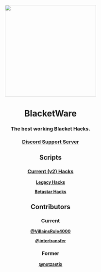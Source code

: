 <div align="center">
  <img src="https://avatars.githubusercontent.com/u/107235566?s=200&v=4" width="300">
  <h1>BlacketWare</h1>
  <h3>The best working Blacket Hacks.</h3>
  <h3><a href="https://discord.gg/sexploiters">Discord Support Server</a></h3>
  
  <h2>Scripts</h2>
  <h3><a href="https://github.com/BlacketWare/v2">Current (v2) Hacks</a></h3>
  <p><b><a href="https://github.com/BlacketWare/Legacy">Legacy Hacks</a></b></p>
  <p><b><a href="https://github.com/BlacketWare/Betastar">Betastar Hacks</a></b></p>
  
  <h2>Contributors</h2>
  <h3>Current</h3>
  <p><b><a href="https://github.com/VillainsRule4000">@VillainsRule4000</a></b></p>
  <p><b><a href="https://acaiberii.win">@intertransfer</a></b></p>
  <h3>Former</h3>
  <p><b><a href="https://replit.com/@notzastix">@notzastix</a></b></p>
<div>
